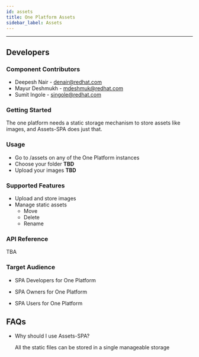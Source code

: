 ```yaml
---
id: assets
title: One Platform Assets
sidebar_label: Assets
---
```

* * *

## Developers

### Component Contributors

* Deepesh Nair - [denair@redhat.com](mailto:denair@redhat.com)
* Mayur Deshmukh - [mdeshmuk@redhat.com](mailto:mdeshmuk@redhat.com)
* Sumit Ingole - [singole@redhat.com](mailto:singole@redhat.com)

### Getting Started

The one platform needs a static storage mechanism to store assets like images, and Assets-SPA does just that.

### Usage

* Go to /assets on any of the One Platform instances
* Choose your folder **TBD**
* Upload your images **TBD**

### Supported Features

* Upload and store images
* Manage static assets
  * Move
  * Delete
  * Rename

### API Reference

TBA

### Target Audience

* SPA Developers for One Platform

* SPA Owners for One Platform

* SPA Users for One Platform

## FAQs

* Why should I use Assets-SPA?

  All the static files can be stored in a single manageable storage
